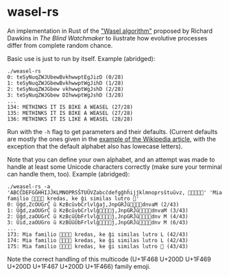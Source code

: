 # wasel-rs

An implementation in Rust of the ["Wasel algorithm"](https://en.wikipedia.org/wiki/Weasel_program)
proposed by Richard Dawkins in _The Blind Watchmaker_ to ilustrate how evolutive processes
differ from complete random chance.

Basic use is just to run by itself. Example (abridged):

```
./weasel-rs
0: teSyNuqZWJUbewBvkhwwptEgJizD (0/28)
1: teSyNuqZWJGbewBvkhwwptWgJihD (1/28)
2: teSyNuqZWJGbew vkhwwptWgJshD (2/28)
3: teSyNuqZWJGbew DIhwwptWgJshD (3/28)
...
134: METHINKS IT IS BIKE A WEASEL (27/28)
135: METHINKS IT IS BIKE A WEASEL (27/28)
136: METHINKS IT IS LIKE A WEASEL (28/28)
```

Run with the `-h` flag to get parameters and their defaults. (Current defaults
are mostly the ones given in the [example of the Wikipedia article](https://en.wikipedia.org/wiki/Weasel_program#Example_algorithm),
with the exception that the default alphabet also has lowecase letters).

Note that you can define your own alphabet, and an attempt was made to handle
at least some Unicode characters correctly (make sure your terminal can handle them, too).
Example (abridged):

```
./weasel-rs -a 'ABCĈDEFGĜHĤIJĴKLMNOPRSŜTUŬVZabcĉdefgĝhĥijĵklmnoprsŝtuŭvz, 👩‍👩‍👧‍👦🦦' 'Mia familio 👩‍👩‍👧‍👦 kredas, ke ĝi similas lutro 🦦'
0: Ŭĝd,ZcOUGrĈ ŭ KzBcŭvbCrlvlĝaĵ,JnpGRĴŭ👩‍👩‍👧‍👦dnvaM (2/43)
1: Ŭĝd,zaOUGrĈ ŭ KzBcŭvbCrlvlĝ👩‍👩‍👧‍👦ĵ,JnpGRĴŭ👩‍👩‍👧‍👦dnvaM (3/43)
2: Ŭĝd,zaOUGrĈ ŭ KzBcŭŬbFrlvlĝ👩‍👩‍👧‍👦ĵ,JnpGRĴŭ👩‍👩‍👧‍👦dnv M (4/43)
3: Ŭid,zaOUGro ŭ KzBŬŭŬbFrlvlĝ👩‍👩‍👧‍👦ĵ,JnpGRĴŭ👩‍👩‍👧‍👦dnv M (6/43)
...
173: Mia familio 👩‍👩‍👧‍👦 kredas, ke ĝi similas lutro L (42/43)
174: Mia familio 👩‍👩‍👧‍👦 kredas, ke ĝi similas lutro L (42/43)
175: Mia familio 👩‍👩‍👧‍👦 kredas, ke ĝi similas lutro 🦦 (43/43)
```

Note the correct handling of this multicode (U+1F468 U+200D U+1F469 U+200D U+1F467 U+200D U+1F466)
family emoji.